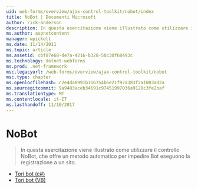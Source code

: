 ```yaml
---
uid: web-forms/overview/ajax-control-toolkit/nobot/index
title: NoBot | Documenti Microsoft
author: rick-anderson
description: In questa esercitazione viene illustrato come utilizzare il controllo NoBot, che offre un metodo automatico per impedire Bot eseguono la registrazione a un sito.
ms.author: aspnetcontent
manager: wpickett
ms.date: 11/14/2011
ms.topic: article
ms.assetid: cbf87e68-de7a-4216-b328-50c30f68493c
ms.technology: dotnet-webforms
ms.prod: .net-framework
msc.legacyurl: /web-forms/overview/ajax-control-toolkit/nobot
msc.type: chapter
ms.openlocfilehash: c2e4da8991b116754b6e21f97a383f2a1003ad2a
ms.sourcegitcommit: 9a9483aceb34591c97451997036a9120c3fe2baf
ms.translationtype: MT
ms.contentlocale: it-IT
ms.lasthandoff: 11/10/2017
---
```

<a name="nobot"></a>NoBot
====================
> In questa esercitazione viene illustrato come utilizzare il controllo NoBot, che offre un metodo automatico per impedire Bot eseguono la registrazione a un sito.


- [Tori bot (c#)](fighting-bots-cs.md)
- [Tori bot (VB)](fighting-bots-vb.md)
